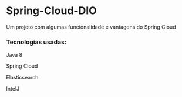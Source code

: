 # Spring-Cloud-DIO
Um projeto com algumas funcionalidade e vantagens do Spring Cloud

### Tecnologias usadas:

Java 8

Spring Cloud

Elasticsearch

IntelJ



